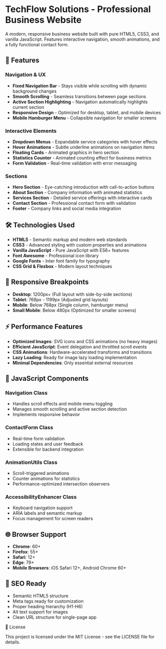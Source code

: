 # TechFlow Solutions - Professional Business Website

A modern, responsive business website built with pure HTML5, CSS3, and vanilla JavaScript. Features interactive navigation, smooth animations, and a fully functional contact form.

## 🚀 Features

### Navigation & UX
- **Fixed Navigation Bar** - Stays visible while scrolling with dynamic background changes
- **Smooth Scrolling** - Seamless transitions between page sections
- **Active Section Highlighting** - Navigation automatically highlights current section
- **Responsive Design** - Optimized for desktop, tablet, and mobile devices
- **Mobile Hamburger Menu** - Collapsible navigation for smaller screens

### Interactive Elements
- **Dropdown Menus** - Expandable service categories with hover effects
- **Hover Animations** - Subtle underline animations on navigation items
- **Floating Cards** - Animated graphics in hero section
- **Statistics Counter** - Animated counting effect for business metrics
- **Form Validation** - Real-time validation with error messaging

### Sections
- **Hero Section** - Eye-catching introduction with call-to-action buttons
- **About Section** - Company information with animated statistics
- **Services Section** - Detailed service offerings with interactive cards
- **Contact Section** - Professional contact form with validation
- **Footer** - Company links and social media integration

## 🛠️ Technologies Used

- **HTML5** - Semantic markup and modern web standards
- **CSS3** - Advanced styling with custom properties and animations
- **Vanilla JavaScript** - Pure JavaScript with ES6+ features
- **Font Awesome** - Professional icon library
- **Google Fonts** - Inter font family for typography
- **CSS Grid & Flexbox** - Modern layout techniques

## 📱 Responsive Breakpoints

- **Desktop**: 1200px+ (Full layout with side-by-side sections)
- **Tablet**: 768px - 1199px (Adjusted grid layouts)
- **Mobile**: Below 768px (Single column, hamburger menu)
- **Small Mobile**: Below 480px (Optimized for smaller screens)

## ⚡ Performance Features

- **Optimized Images**: SVG icons and CSS animations (no heavy images)
- **Efficient JavaScript**: Event delegation and throttled scroll events
- **CSS Animations**: Hardware-accelerated transforms and transitions
- **Lazy Loading**: Ready for image lazy loading implementation
- **Minimal Dependencies**: Only essential external resources

## 🔧 JavaScript Components

### Navigation Class
- Handles scroll effects and mobile menu toggling
- Manages smooth scrolling and active section detection
- Implements responsive behavior

### ContactForm Class
- Real-time form validation
- Loading states and user feedback
- Extensible for backend integration

### AnimationUtils Class
- Scroll-triggered animations
- Counter animations for statistics
- Performance-optimized intersection observers

### AccessibilityEnhancer Class
- Keyboard navigation support
- ARIA labels and semantic markup
- Focus management for screen readers

## 🌐 Browser Support

- **Chrome**: 60+
- **Firefox**: 55+
- **Safari**: 12+
- **Edge**: 79+
- **Mobile Browsers**: iOS Safari 12+, Android Chrome 60+

## 🎯 SEO Ready

- Semantic HTML5 structure
- Meta tags ready for customization
- Proper heading hierarchy (H1-H6)
- Alt text support for images
- Clean URL structure for single-page app

📝 License

This project is licensed under the MIT License - see the LICENSE file for details.
